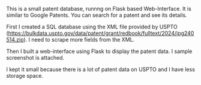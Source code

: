This is a small patent database, runnng on Flask based Web-Interface. It is similar to Google Patents. You can search for a patent and see its details.

First I created a SQL database using the XML file provided by USPTO (https://bulkdata.uspto.gov/data/patent/grant/redbook/fulltext/2024/ipg240514.zip). I need to scrape more fields from the XML.

Then I built a web-interface using Flask to display the patent data. I sample screenshot is attached.

I kept it small because there is a lot of patent data on USPTO and I have less storage space. 
